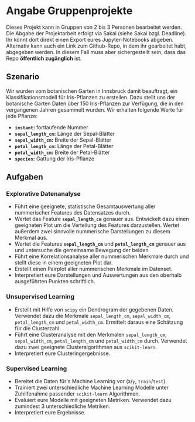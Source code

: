 # Angabe Gruppenprojekte

Dieses Projekt kann in Gruppen von 2 bis 3 Personen bearbeitet werden. Die Abgabe der Projektarbeit erfolgt via Sakai (siehe Sakai bzgl. Deadline). Ihr könnt dort direkt einen Export eures Jupyter-Notebooks abgeben. Alternativ kann auch ein Link zum Github-Repo, in dem ihr gearbeitet habt, abgegeben werden. In diesem Fall muss aber sichergestellt sein, dass das Repo **öffentlich zugänglich** ist.

## Szenario

Wir wurden vom botanischen Garten in Innsbruck damit beauftragt, ein Klassifikationsmodell für Iris-Pflanzen zu erstellen. Dazu stellt uns der botanische Garten Daten über 150 Iris-Pflanzen zur Verfügung, die in den vergangenen Jahren gesammelt wurden. Wir erhalten folgende Werte für jede Pflanze:

* **`instant`:** fortlaufende Nummer
* **`sepal_length_cm`:** Länge der Sepal-Blätter
* **`sepal_width_cm`:** Breite der Sepal-Blätter
* **`petal_length_cm`:** Länge der Petal-Blätter
* **`petal_width_cm`:** Breite der Petal-Blätter
* **`species`:** Gattung der Iris-Pflanze

## Aufgaben

### Explorative Datenanalyse

* Führt eine geeignete, statistische Gesamtauswertung aller nummerischer Features des Datensatzes durch.
* Wertet das Feature **`sepal_length_cm`** genauer aus.  Entwickelt dazu einen geeigneten Plot um die Verteilung des Features darzustellen. Wertet außerdem zwei sinnvolle nummerische Darstellungen zu diesem Merkmal aus.
* Wertet die Features **`sepal_length_cm`** und **`petal_length_cm`** genauer aus und untersuche die gemeinsame Bewegung der beiden
* Führt eine Korrelationsanalyse aller nummerischen Merkmale durch und stellt diese in einem geeigneten Plot dar.
* Erstellt einen Pairplot aller nummerischen Merkmale im Datenset.
* Interpretiert eure Darstellungen und Auswertungen aus den oberhalb ausgeführten Punkten schriftlich.

### Unsupervised Learning

* Erstellt mit Hilfe von `scipy` ein Dendrogram der gegebenen Daten. Verwendet dazu die Merkmale `sepal_length_cm`, `sepal_width_cm`, `petal_length_cm` und `petal_width_cm`. Ermittelt daraus eine Schätzung für die Clusterzahl.
* Führt eine Clusteranalyse mit den Merkmalen `sepal_length_cm`, `sepal_width_cm`, `petal_length_cm` und `petal_width_cm` durch. Verwendet dazu zwei geeignete Clusteralgorithmen aus `scikit-learn`.
* Interpretiert eure Clusteringergebnisse.

### Supervised Learning

* Bereitet die Daten für's Machine Learning vor (`X`/`y`, `train`/`test`).
* Trainiert zwei unterschiedliche Machine Learning Modelle unter Zuhilfenahme passender `scikit-learn` Algorithmen.
* Evaluiert eure Modelle mit geeigneten Metriken. Verwendet dazu zumindest 3 unterschiedliche Metriken.
* Interpretiert eure Ergebnisse.

